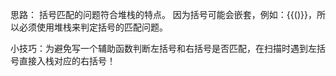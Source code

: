 思路：
  括号匹配的问题符合堆栈的特点。
  因为括号可能会嵌套，例如：{{()}}，所以必须使用堆栈来判定括号的匹配问题。

  小技巧：为避免写一个辅助函数判断左括号和右括号是否匹配，在扫描时遇到左括号直接入栈对应的右括号！
